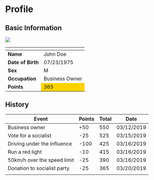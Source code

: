 # Profile
## Basic Information
<img src="./image1.png" />
<table class="table table-striped table-bordered">
<thead>
<tr>
<th></th>
<th></th>
</tr>
</thead>
<tbody>
<tr>
<td><strong>Name</strong></td>
<td>John Doe</td>
</tr>
<tr>
<td><strong>Date of Birth</strong></td>
<td>07/23/1975</td>
</tr>
<tr>
<td><strong>Sex</strong></td>
<td>M</td>
</tr>
<tr>
<td><strong>Occupation</strong></td>
<td>Business Owner</td>
</tr>
<tr>
<td><strong>Points</strong></td>
<td bgcolor="#fcd200">365</td>
</tr>
</tbody>
</table>

## History
<table class="table table-striped table-bordered">
<thead>
<tr>
<th>Event</th>
<th>Points</th>
<th>Total</th>
<th>Date</th>
</tr>
</thead>
<tbody>
<tr>
<td>Business owner</td>
<td>+50</td>
<td>550</td>
<td>03/12/2019</td>
</tr>
<tr>
<td>Vote for a socialist</td>
<td>-25</td>
<td>525</td>
<td>03/15/2019</td>
</tr>
<tr>
<td>Driving under the influence</td>
<td>-100</td>
<td>425</td>
<td>03/16/2019</td>
</tr>
<tr>
<td>Run a red light</td>
<td>-10</td>
<td>415</td>
<td>03/16/2019</td>
</tr>
<tr>
<td>50km/h over the speed limit</td>
<td>-25</td>
<td>390</td>
<td>03/16/2019</td>
</tr>
<tr>
<td>Donation to socialist party</td>
<td>-25</td>
<td>365</td>
<td>03/20/2019</td>
</tr>
<tr>
<td></td>
<td></td>
<td></td>
<td></td>
</tr>
</tbody>
</table>
